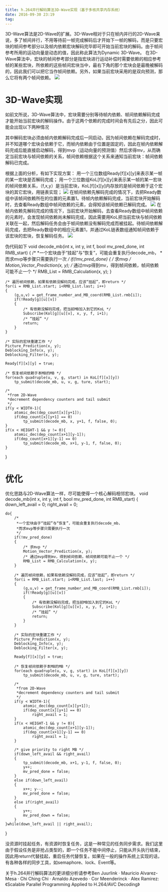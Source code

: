 ```yaml
---
title: h.264并行解码算法3D-Wave实现（基于多核共享内存系统）
date: 2016-09-30 23:19
tag: 
---
```



3D-Wave算法是2D-Wave的扩展。3D-Wave相对于只在帧内并行的2D-Wave来说，多了帧间并行，不用等待前一帧完成解码后才开始下一帧的解码，而是只要宏块的帧间参考部分以及帧内依赖宏块解码完毕即可开始当前宏块的解码。由于帧间参考所用的运动向量是动态的值，因此称此算法为Dynamic 3D-Wave。
在3D-Wave算法中，宏块的帧间参考部分是指宏块进行运动补偿时需要依赖的相应参考帧的某些宏块，所依赖的这些帧间宏块当中，最右下角的那个宏块会是最晚被解码的，因此我们可以把它当作帧间依赖。另外，如果当前宏块采用的是双向预测，那么它将有两个帧间依赖。
[![](2016-09-30-h.264并行解码算法3d-wave实现（基于多核共享内存系统）/421096-20160930231800610-1381881982.png)](http://images2015.cnblogs.com/blog/421096/201609/421096-20160930231759313-536558950.png)


# 3D-Wave实现
如前文所说，3D-Wave算法中，宏块需要分别等待帧内依赖、帧间依赖解码完成才能开始当前宏块的解码操作。由于这两个依赖的完成时间会有先后之分，因此可能会出现以下两种情况


其中解码宏块必须由帧内依赖解码完成后一同启动，因为帧间依赖在解码完成时，并不知道哪个宏块会依赖于它，而帧内依赖由于位置是固定的，因此在帧内依赖解码完成后能直接启动解码，得到mvp（运动向量的预测值）然后求得mv，从而确定当前宏块与帧间依赖的关系，帧间依赖根据这个关系来通知当前宏块：帧间依赖解码已完成。

根据上面的分析，有如下实现方案：
用一个三位数组Ready[f][x][y]来表示某一帧的某一宏块是否解码完成；
用一个三位数组KoL[f][x][y]来表示某一帧的某一宏块的帧间依赖关系，（f,x,y）是当前宏块，KoL[f][x][y]内存放的是帧间依赖于这个宏块的其它宏块，用链表实现；
[![](2016-09-30-h.264并行解码算法3d-wave实现（基于多核共享内存系统）/421096-20160930232218141-1511818121.png)](http://images2015.cnblogs.com/blog/421096/201609/421096-20160930232214469-834598601.png)
在帧间依赖先解码完成的情况下，去把Ready数组中该帧间依赖所在的位置的元素置1。待帧内依赖解码完成，当前宏块开始解码时，去查看Ready数组中帧间依赖的元素，会得知该帧间依赖已解码完成。
[![](2016-09-30-h.264并行解码算法3d-wave实现（基于多核共享内存系统）/421096-20160930231806016-1398479804.png)](http://images2015.cnblogs.com/blog/421096/201609/421096-20160930231805297-1157566603.png)
在帧内依赖先解码完成的情况下，当前宏块开始解码，去查看Ready数组中帧间依赖的元素时，会发现帧间依赖尚未解码完成，因此需要用KoL把当前宏块与帧间依赖关联在一起，然后解码任务会由于帧间依赖没有解码完成而被挂起。待帧间依赖解码完成，去把Ready数组中的相应元素置1，并通过KoL链表数组通知帧间依赖于该宏块的宏块，恢复解码任务。
[![](2016-09-30-h.264并行解码算法3d-wave实现（基于多核共享内存系统）/421096-20160930231807281-385220527.png)](http://images2015.cnblogs.com/blog/421096/201609/421096-20160930231806563-1217502423.png)

伪代码如下
void decode_mb(int x, int y, int f, bool mv_pred_done, int RMB_start)
{
    /*
     *一个宏块由于“挂起”与“恢复”，可能会重复执行decode_mb，
     *而求mvp等步骤只需要执行一次 
     */
    if(!mv_pred_done)
    {
        /* 求mvp */
        Motion_Vector_Prediction(x, y);
        /* 通过mvp得到mv，得到帧间依赖，帧间依赖可能不止一个 */
        RMB_List = RMB_Calculation(x, y);
    }

    /* 遍历帧间依赖，如果有依赖没解码完成，应该“挂起”，即return */
    for(i = RMB_List.start; i<RMB_List.last; i++)
    {
        (g,u,v) = get_frame_number_and_MB_coord(RMB_List.rmb[i]);
        if(!Ready[g][u][v])
        {
            /* 有依赖没解码完成，把当前MB加入到它的KoL */
            Subscribe(Kol[g][u][v], x, y, f, i+1);
            /* “挂起” */
            return;
        }
    }

    /* 实际的宏块重建工作 */
    Picture_Prediction(x, y);
    Deblocking_Info(x, y);
    Deblocking_Filter(x, y);

    Ready[f][x][y] = true;

    /* 恢复帧间依赖于本MB的MB */
    for(each quadruple(u, v, g, start) in KoL[f][x][y])
        tp_submit(decode_mb, u, v, g, ture, start);

    /*
     *from 2D-Wave 
     *decrement dependency counters and tail submit
     */
    if(y < WIDTH-1){
        atomic_dec(dep_count[x][y+1]);
        if(dep_count[x][y+1] == 0)
            tp_submit(decode_mb, x, y+1, f, false, 0);
    }
    if(x < HEIGHT-1 && y != 0){
        atomic_dec(dep_count[x+1][y-1]);
        if(dep_count[x+1][y-1] == 0)
            tp_submit(decode_mb, x+1, y-1, f, false, 0);
    }
}


# 优化
优化思路与2D-Wave算法一样，尽可能使得一个核心解码相邻宏块。
void decode_mb(int x, int y, int f, bool mv_pred_done, int RMB_start)
{
    down_left_avail = 0;
    right_avail = 0;

    do{
        /*
         *一个宏块由于“挂起”与“恢复”，可能会重复执行decode_mb，
         *而求mvp等步骤只需要执行一次 
         */
        if(!mv_pred_done)
        {
            /* 求mvp */
            Motion_Vector_Prediction(x, y);
            /* 通过mvp得到mv，得到帧间依赖，帧间依赖可能不止一个 */
            RMB_List = RMB_Calculation(x, y);
        }

        /* 遍历帧间依赖，如果有依赖没解码完成，应该“挂起”，即return */
        for(i = RMB_List.start; i<RMB_List.last; i++)
        {
            (g,u,v) = get_frame_number_and_MB_coord(RMB_List.rmb[i]);
            if(!Ready[g][u][v])
            {
                /* 有依赖没解码完成，把当前MB加入到它的KoL */
                Subscribe(Kol[g][u][v], x, y, f, i+1);
                /* “挂起” */
                return;
            }
        }

        /* 实际的宏块重建工作 */
        Picture_Prediction(x, y);
        Deblocking_Info(x, y);
        Deblocking_Filter(x, y);

        Ready[f][x][y] = true;

        /* 恢复帧间依赖于本MB的MB */
        for(each quadruple(u, v, g, start) in KoL[f][x][y])
            tp_submit(decode_mb, u, v, g, ture, start);

        /*
         *from 2D-Wave 
         *decrement dependency counters and tail submit
         */
        if(y < WIDTH-1){
            atomic_dec(dep_count[x][y+1]);
            if(dep_count[x][y+1] == 0)
                right_avail = 1;
        }
        if(x < HEIGHT-1 && y != 0){
            atomic_dec(dep_count[x+1][y-1]);
            if(dep_count[x+1][y-1] == 0)
                right_avail = 1;
        }

        /* give priority to right MB */
        if(down_left_avail && right_avail)
        {
            tp_submit(decode_mb, x+1, y-1, f, false, 0);
            y++;
            mv_pred_done = false;
        }
        else if(down_left_avail)
        {
            x++; y--;
            mv_pred_done = false;
        }
        else if(right_avail)
        {
            y++;
            mv_pred_down = false;
        }
    }while(down_left_avail || right_avail);
}



没资源时挂起任务，有资源时恢复任务，这是一种常见的任务同步需求。我们这里由于假设任务是非抢占类型的，即一个任务不能中间停止，只能从开头执行结束，因此用return代替挂起，重启任务代替恢复。如果在一般的操作系统上实现的话，有各种各样的同步工具，如semaphore、lock、Event等。

关于h.264并行解码算法的更详细分析请参考Ben Juurlink · Mauricio Alvarez-Mesa · Chi Ching Chi · Arnaldo Azevedo · Cor Meenderinck · Alex Ramirez:《Scalable Parallel Programming Applied to H.264/AVC Decoding》











